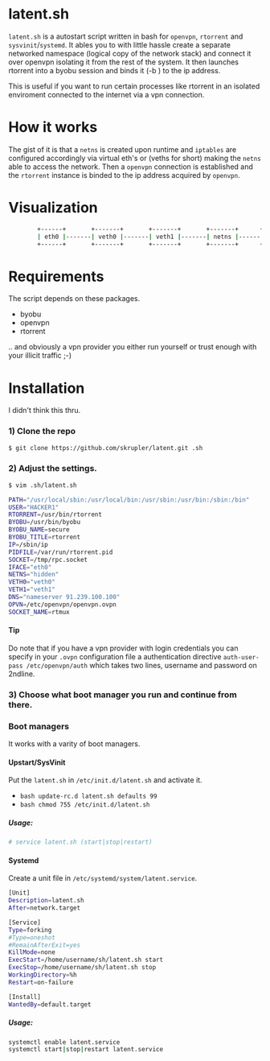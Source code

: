 # latent.sh
`latent.sh` is a autostart script written in bash for `openvpn`, `rtorrent` and `sysvinit`/`systemd`. It ables you to with little hassle create a separate networked namespace (logical copy of the network stack) and connect it over openvpn isolating it from the rest of the system. It then launches rtorrent into a byobu session and binds it (-b <ipaddr>) to the ip address.

This is useful if you want to run certain processes like rtorrent in an isolated enviroment connected to the internet
via a vpn connection.

# How it works
The gist of it is that a `netns` is created upon runtime and `iptables` are configured accordingly via virtual eth's or (veths for short) making the `netns` able to access the network.
Then a `openvpn` connection is established and the `rtorrent` instance is binded to the ip address acquired by `openvpn`.

# Visualization
```bash
        +------+       +-------+       +-------+       +-------+      +---------+      +----------+
        | eth0 |-------| veth0 |-------| veth1 |-------| netns |------| openvpn |------| rtorrent |
        +------+       +-------+       +-------+       +-------+      +---------+      +----------+
```

# Requirements
The script depends on these packages.

* byobu
* openvpn
* rtorrent

.. and obviously a vpn provider you either run yourself or trust enough with your illicit traffic ;-)

# Installation
I didn't think this thru.

### 1) Clone the repo
```bash
$ git clone https://github.com/skrupler/latent.git .sh
```
### 2) Adjust the settings.
```bash
$ vim .sh/latent.sh
```

```bash
PATH="/usr/local/sbin:/usr/local/bin:/usr/sbin:/usr/bin:/sbin:/bin"
USER="HACKER1"
RTORRENT=/usr/bin/rtorrent
BYOBU=/usr/bin/byobu
BYOBU_NAME=secure
BYOBU_TITLE=rtorrent
IP=/sbin/ip
PIDFILE=/var/run/rtorrent.pid
SOCKET=/tmp/rpc.socket
IFACE="eth0"
NETNS="hidden"
VETH0="veth0"
VETH1="veth1"
DNS="nameserver 91.239.100.100"
OPVN=/etc/openvpn/openvpn.ovpn
SOCKET_NAME=rtmux
```

#### Tip
Do note that if you have a vpn provider with login credentials you can specify in your `.ovpn` configuration file a authentication directive `auth-user-pass /etc/openvpn/auth` which takes two lines, username and password on 2ndline.

### 3) Choose what boot manager you run and continue from there.

### Boot managers
It works with a varity of boot managers. 

#### Upstart/SysVinit
Put the `latent.sh` in `/etc/init.d/latent.sh` and activate it.

* ```bash update-rc.d latent.sh defaults 99```
* ```bash chmod 755 /etc/init.d/latent.sh```

##### Usage:
```bash
# service latent.sh (start|stop|restart)
```

#### Systemd
Create a unit file in `/etc/systemd/system/latent.service`.

```bash
[Unit]
Description=latent.sh
After=network.target

[Service]
Type=forking
#Type=oneshot
#RemainAfterExit=yes
KillMode=none
ExecStart=/home/username/sh/latent.sh start
ExecStop=/home/username/sh/latent.sh stop
WorkingDirectory=%h
Restart=on-failure

[Install]
WantedBy=default.target
```

##### Usage:

```bash
systemctl enable latent.service
systemctl start|stop|restart latent.service
```
